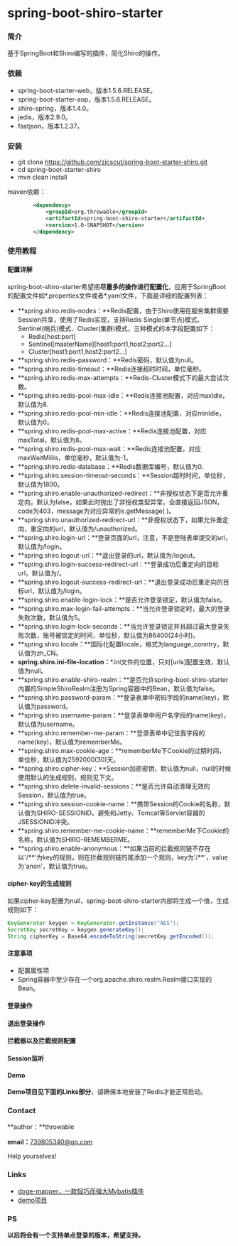 # spring-boot-shiro-starter

### 简介

基于SpringBoot和Shiro编写的插件，简化Shiro的操作。

### 依赖

* spring-boot-starter-web，版本1.5.6.RELEASE。
* spring-boot-starter-aop，版本1.5.6.RELEASE。
* shiro-spring，版本1.4.0。
* jedis，版本2.9.0。
* fastjson，版本1.2.37。

### 安装

*  git clone https://github.com/zjcscut/spring-boot-starter-shiro.git
*  cd spring-boot-starter-shiro
*  mvn clean install


maven依赖：

``` xml
        <dependency>
            <groupId>org.throwable</groupId>
            <artifactId>spring-boot-shiro-starter</artifactId>
            <version>1.0-SNAPSHOT</version>
        </dependency>
```

### 使用教程

#### 配置详解

spring-boot-shiro-starter希望把**尽量多的操作进行配置化**，应用于SpringBoot的配置文件如\*.properties文件或者\*.yaml文件，下面是详细的配置列表：

* **spring.shiro.redis-nodes：**Redis配置，由于Shiro使用在服务集群需要Session共享，使用了Redis实现，支持Redis Single(单节点)模式、Sentinel(哨兵)模式、Cluster(集群)模式，三种模式的本字段配置如下：
  * Redis[host:port]
  * Sentinel\[masterName\]\[host1:port1,host2:port2...\]
  * Cluster\[host1:port1,host2:port2...\]
* **spring.shiro.redis-password：**Redis密码，默认值为null。
* **spring.shiro.redis-timeout：**Redis连接超时时间，单位毫秒。
* **spring.shiro.redis-max-attempts：**Redis-Cluster模式下的最大尝试次数。
* **spring.shiro.redis-pool-max-idle：**Redis连接池配置，对应maxIdle，默认值为8.
* **spring.shiro.redis-pool-min-idle：**Redis连接池配置，对应minIdle，默认值为0。
* **spring.shiro.redis-pool-max-active：**Redis连接池配置，对应maxTotal，默认值为8。
* **spring.shiro.redis-pool-max-wait：**Redis连接池配置，对应maxWaitMillis，单位毫秒，默认值为-1。
* **spring.shiro.redis-database：**Redis数据库编号，默认值为0.
* **spring.shiro.session-timeout-seconds：**Session超时时间，单位秒，默认值为1800。
* **spring.shiro.enable-unauthorized-redirect：**非授权状态下是否允许重定向，默认为false，如果此时抛出了非授权类型异常，会直接返回JSON，code为403，message为对应异常的e.getMessage( )。
* **spring.shiro.unauthorized-redirect-url：**非授权状态下，如果允许重定向，重定向的url，默认值为/unauthorized。
* **spring.shiro.login-url：**登录页面的url，注意，不是登陆表单提交的url，默认值为/login。
* **spring.shiro.logout-url：**退出登录的url，默认值为/logout。
* **spring.shiro.login-success-redirect-url：**登录成功后重定向的目标url，默认值为/。
* **spring.shiro.logout-success-redirect-url：**退出登录成功后重定向的目标url，默认值为/login。
* **spring.shiro.enable-login-lock：**是否允许登录锁定，默认值为false。
* **spring.shiro.max-login-fail-attempts：**当允许登录锁定时，最大的登录失败次数，默认值为5。
* **spring.shiro.login-lock-seconds：**当允许登录锁定并且超过最大登录失败次数，账号被锁定的时间，单位秒，默认值为86400(24小时)。
* **spring.shiro.locale：**国际化配置locale，格式为language_conntry，默认值为zh_CN。
* **spring.shiro.ini-file-location：**\*.ini文件的位置，只对[urls]配置生效，默认值为null。
* **spring.shiro.enable-shiro-realm：**是否允许spring-boot-shiro-starter内置的SimpleShiroRealm注册为Spring容器中的Bean，默认值为false。
* **spring.shiro.password-param：**登录表单中密码字段的name(key)，默认值为password。
* **spring.shiro.username-param：**登录表单中用户名字段的name(key)，默认值为username。
* **spring.shiro.remember-me-param：**登录表单中记住我字段的name(key)，默认值为rememberMe。
* **spring.shiro.max-cookie-age：**rememberMe下Cookie的过期时间，单位秒，默认值为2592000(30)天。
* **spring.shiro.cipher-key：**Session加密密钥，默认值为null，null的时候使用默认的生成规则，规则见下文。
* **spring.shiro.delete-invalid-sessions：**是否允许自动清理无效的Session，默认值为true。
* **spring.shiro.session-cookie-name：**携带Session的Cookie的名称，默认值为SHIRO-SESSIONID，避免和Jetty、Tomcat等Servlet容器的JSESSIONID冲突。
* **spring.shiro.remember-me-cookie-name：**rememberMe下Cookie的名称，默认值为SHIRO-REMEMBERME。
* **spring.shiro.enable-anonymous：**如果当前的拦截规则链不存在以'/\*\*'为key的规则，则在拦截规则链的尾添加一个规则，key为'/\*\*'，value为'anon'，默认值为true。

#### 

#### cipher-key的生成规则

如果cipher-key配置为null，spring-boot-shiro-starter内部将生成一个值，生成规则如下：

```java
KeyGenerator keygen = KeyGenerator.getInstance("AES");
SecretKey secretKey = keygen.generateKey();
String cipherKey = Base64.encodeToString(secretKey.getEncoded());
```



#### 注意事项

* 配置属性项
* Spring容器中至少存在一个org.apache.shiro.realm.Realm接口实现的Bean。

#### 登录操作



#### 退出登录操作



#### 拦截器以及拦截规则配置



#### Session监听



#### Demo

**Demo项目见下面的Links部分**，请确保本地安装了Redis才能正常启动。

### Contact

**author：**throwable

**email：**[739805340@qq.com](mailto:739805340@qq.com)

Help yourselves!

### Links

* [doge-mapper，一款轻巧而强大Mybatis插件](https://github.com/zjcscut/doge-mapper)
* [demo项目]()

### PS

**以后将会有一个支持单点登录的版本，希望支持。**

